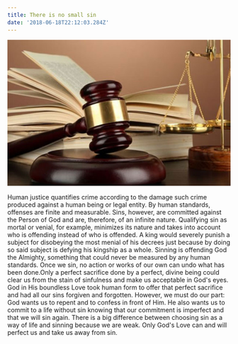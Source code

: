 ```yaml
---
title: There is no small sin
date: '2018-06-18T22:12:03.284Z'
---
```

![There is no small sin](./court-1.jpg)

Human justice quantifies crime according to the damage such crime produced against a human being or legal entity. By human standards, offenses are finite and measurable.
Sins, however, are committed against the Person of God and are, therefore, of an infinite nature.
Qualifying sin as mortal or venial, for example, minimizes its nature and takes into account who is offending instead of who is offended.
A king would severely punish a subject for disobeying the most menial of his decrees just because by doing so said subject is defying his kingship as a whole.
Sinning is offending God the Almighty, something that could never be measured by any human standards.
Once we sin, no action or works of our own can undo what has been done.Only a perfect sacrifice done by a perfect, divine being could clear us from the stain of sinfulness and make us acceptable in God's eyes.
God in His boundless Love took human form to offer that perfect sacrifice and had all our sins forgiven and forgotten. However, we must do our part: God wants us to repent and to confess in front of Him. He also wants us to commit to a life without sin knowing that our commitment is imperfect and that we will sin again. There is a big difference between choosing sin as a way of life and sinning because we are weak. Only God's Love can and will perfect us and take us away from sin.
